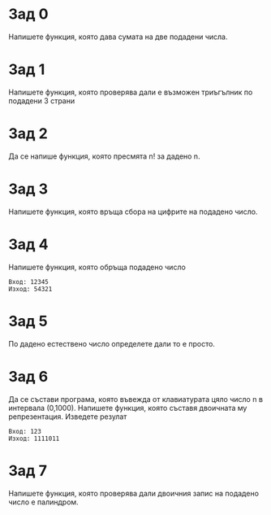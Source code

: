 # Зад 0
Напишете функция, която дава сумата на две подадени числа.

# Зад 1
Напишете функция, която проверява дали е възможен триъгълник по подадени 3 страни

# Зад 2
Да се напише функция, която пресмята n! за дадено n.

# Зад 3
Напишете функция, която връща сбора на цифрите на подадено число.

# Зад 4
Напишете функция, която обръща подадено число
```
Вход: 12345
Изход: 54321
```
# Зад 5
По дадено естествено число определете дали то е просто. 

# Зад 6
Да се състави програма, която въвежда от клавиатурата цяло число n в интервала (0,1000). Напишете функция, която съставя двоичната му репрезентация. Изведете резулат
```
Вход: 123
Изход: 1111011
```

# Зад 7
Напишете функция, която проверява дали двоичния запис на подадено число е палиндром.